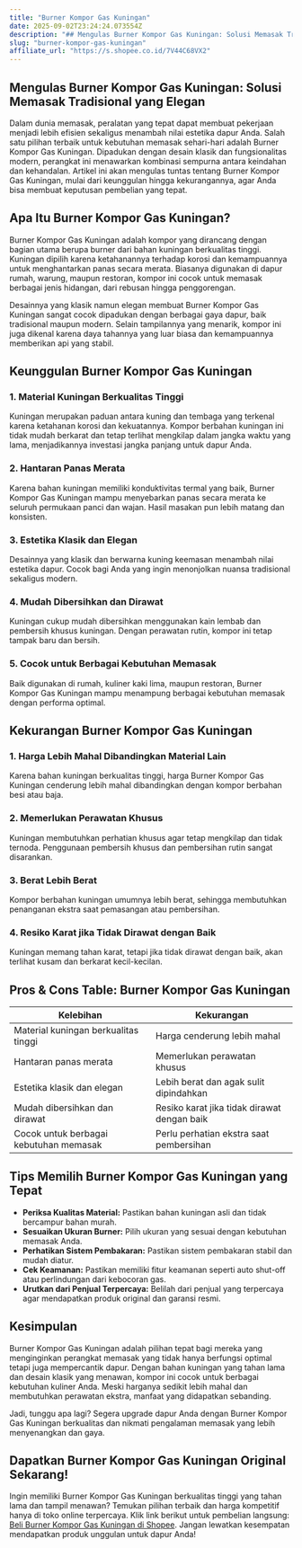 ```yaml
---
title: "Burner Kompor Gas Kuningan"
date: 2025-09-02T23:24:24.073554Z
description: "## Mengulas Burner Kompor Gas Kuningan: Solusi Memasak Tradisional yang Elegan..."
slug: "burner-kompor-gas-kuningan"
affiliate_url: "https://s.shopee.co.id/7V44C68VX2"
---
```

## Mengulas Burner Kompor Gas Kuningan: Solusi Memasak Tradisional yang Elegan

Dalam dunia memasak, peralatan yang tepat dapat membuat pekerjaan menjadi lebih efisien sekaligus menambah nilai estetika dapur Anda. Salah satu pilihan terbaik untuk kebutuhan memasak sehari-hari adalah Burner Kompor Gas Kuningan. Dipadukan dengan desain klasik dan fungsionalitas modern, perangkat ini menawarkan kombinasi sempurna antara keindahan dan kehandalan. Artikel ini akan mengulas tuntas tentang Burner Kompor Gas Kuningan, mulai dari keunggulan hingga kekurangannya, agar Anda bisa membuat keputusan pembelian yang tepat.

## Apa Itu Burner Kompor Gas Kuningan?

Burner Kompor Gas Kuningan adalah kompor yang dirancang dengan bagian utama berupa burner dari bahan kuningan berkualitas tinggi. Kuningan dipilih karena ketahanannya terhadap korosi dan kemampuannya untuk menghantarkan panas secara merata. Biasanya digunakan di dapur rumah, warung, maupun restoran, kompor ini cocok untuk memasak berbagai jenis hidangan, dari rebusan hingga penggorengan.

Desainnya yang klasik namun elegan membuat Burner Kompor Gas Kuningan sangat cocok dipadukan dengan berbagai gaya dapur, baik tradisional maupun modern. Selain tampilannya yang menarik, kompor ini juga dikenal karena daya tahannya yang luar biasa dan kemampuannya memberikan api yang stabil.

## Keunggulan Burner Kompor Gas Kuningan

### 1. Material Kuningan Berkualitas Tinggi

Kuningan merupakan paduan antara kuning dan tembaga yang terkenal karena ketahanan korosi dan kekuatannya. Kompor berbahan kuningan ini tidak mudah berkarat dan tetap terlihat mengkilap dalam jangka waktu yang lama, menjadikannya investasi jangka panjang untuk dapur Anda.

### 2. Hantaran Panas Merata

Karena bahan kuningan memiliki konduktivitas termal yang baik, Burner Kompor Gas Kuningan mampu menyebarkan panas secara merata ke seluruh permukaan panci dan wajan. Hasil masakan pun lebih matang dan konsisten.

### 3. Estetika Klasik dan Elegan

Desainnya yang klasik dan berwarna kuning keemasan menambah nilai estetika dapur. Cocok bagi Anda yang ingin menonjolkan nuansa tradisional sekaligus modern.

### 4. Mudah Dibersihkan dan Dirawat

Kuningan cukup mudah dibersihkan menggunakan kain lembab dan pembersih khusus kuningan. Dengan perawatan rutin, kompor ini tetap tampak baru dan bersih.

### 5. Cocok untuk Berbagai Kebutuhan Memasak

Baik digunakan di rumah, kuliner kaki lima, maupun restoran, Burner Kompor Gas Kuningan mampu menampung berbagai kebutuhan memasak dengan performa optimal.

## Kekurangan Burner Kompor Gas Kuningan

### 1. Harga Lebih Mahal Dibandingkan Material Lain

Karena bahan kuningan berkualitas tinggi, harga Burner Kompor Gas Kuningan cenderung lebih mahal dibandingkan dengan kompor berbahan besi atau baja.

### 2. Memerlukan Perawatan Khusus

Kuningan membutuhkan perhatian khusus agar tetap mengkilap dan tidak ternoda. Penggunaan pembersih khusus dan pembersihan rutin sangat disarankan.

### 3. Berat Lebih Berat

Kompor berbahan kuningan umumnya lebih berat, sehingga membutuhkan penanganan ekstra saat pemasangan atau pembersihan.

### 4. Resiko Karat jika Tidak Dirawat dengan Baik

Kuningan memang tahan karat, tetapi jika tidak dirawat dengan baik, akan terlihat kusam dan berkarat kecil-kecilan.

## Pros & Cons Table: Burner Kompor Gas Kuningan

| Kelebihan | Kekurangan |
|------------------------------|------------------------------|
| Material kuningan berkualitas tinggi | Harga cenderung lebih mahal |
| Hantaran panas merata | Memerlukan perawatan khusus |
| Estetika klasik dan elegan | Lebih berat dan agak sulit dipindahkan |
| Mudah dibersihkan dan dirawat | Resiko karat jika tidak dirawat dengan baik |
| Cocok untuk berbagai kebutuhan memasak | Perlu perhatian ekstra saat pembersihan |

## Tips Memilih Burner Kompor Gas Kuningan yang Tepat

- **Periksa Kualitas Material:** Pastikan bahan kuningan asli dan tidak bercampur bahan murah.
- **Sesuaikan Ukuran Burner:** Pilih ukuran yang sesuai dengan kebutuhan memasak Anda.
- **Perhatikan Sistem Pembakaran:** Pastikan sistem pembakaran stabil dan mudah diatur.
- **Cek Keamanan:** Pastikan memiliki fitur keamanan seperti auto shut-off atau perlindungan dari kebocoran gas.
- **Urutkan dari Penjual Terpercaya:** Belilah dari penjual yang terpercaya agar mendapatkan produk original dan garansi resmi.

## Kesimpulan

Burner Kompor Gas Kuningan adalah pilihan tepat bagi mereka yang menginginkan perangkat memasak yang tidak hanya berfungsi optimal tetapi juga mempercantik dapur. Dengan bahan kuningan yang tahan lama dan desain klasik yang menawan, kompor ini cocok untuk berbagai kebutuhan kuliner Anda. Meski harganya sedikit lebih mahal dan membutuhkan perawatan ekstra, manfaat yang didapatkan sebanding.

Jadi, tunggu apa lagi? Segera upgrade dapur Anda dengan Burner Kompor Gas Kuningan berkualitas dan nikmati pengalaman memasak yang lebih menyenangkan dan gaya.

## Dapatkan Burner Kompor Gas Kuningan Original Sekarang!

Ingin memiliki Burner Kompor Gas Kuningan berkualitas tinggi yang tahan lama dan tampil menawan? Temukan pilihan terbaik dan harga kompetitif hanya di toko online terpercaya. Klik link berikut untuk pembelian langsung: [Beli Burner Kompor Gas Kuningan di Shopee](https://s.shopee.co.id/7V44C68VX2). Jangan lewatkan kesempatan mendapatkan produk unggulan untuk dapur Anda!